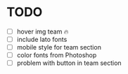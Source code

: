 
# TODO
  * [ ] hover img team :fire:
  * [ ] include lato fonts
  * [ ] mobile style for team section
  * [ ] color fonts from Photoshop
  * [ ] problem with button in team section
